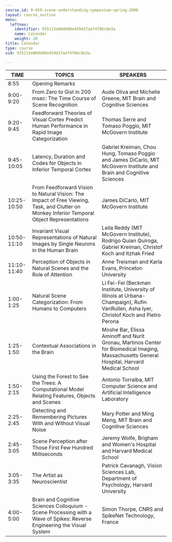 ```yaml
---
course_id: 9-459-scene-understanding-symposium-spring-2006
layout: course_section
menu:
  leftnav:
    identifier: 935113e00ddd0e459d1faef470bc8e3a
    name: Calendar
    weight: 20
title: Calendar
type: course
uid: 935113e00ddd0e459d1faef470bc8e3a

---
```


| TIME | TOPICS | SPEAKERS |
| --- | --- | --- |
| 8:55 | Opening Remarks |  |
| 9:00-9:20 | From Zero to Gist in 200 msec: The Time Course of Scene Recognition | Aude Oliva and Michelle Greene, MIT Brain and Cognitive Sciences |
| 9:20-9:45 | Feedforward Theories of Visual Cortex Predict Human Performance in Rapid Image Categorization | Thomas Serre and Tomaso Poggio, MIT McGovern Institute |
| 9:45-10:05 | Latency, Duration and Codes for Objects in Inferior Temporal Cortex | Gabriel Kreiman, Chou Hung, Tomaso Poggio and James DiCarlo, MIT McGovern Institute and Brain and Cognitive Sciences |
| 10:25-10:50 | From Feedforward Vision to Natural Vision: The Impact of Free Viewing, Task, and Clutter on Monkey Inferior Temporal Object Representations | James DiCarlo, MIT McGovern Institute |
| 10:50-11:10 | Invariant Visual Representations of Natural Images by Single Neurons in the Human Brain | Leila Reddy (MIT McGovern Institute), Rodrigo Quian Quiroga, Gabriel Kreiman, Christof Koch and Itzhak Fried |
| 11:10-11:40 | Perception of Objects in Natural Scenes and the Role of Attention | Anne Treisman and Karla Evans, Princeton University |
| 1:00-1:25 | Natural Scene Categorization: From Humans to Computers | Li Fei-Fei (Beckman Institute, University of Illinois at Urbana-Champaign), Rufin VanRullen, Asha Iyer, Christof Koch and Pietro Perona |
| 1:25-1:50 | Contextual Associations in the Brain | Moshe Bar, Elissa Aminoff and Nurit Gronau, Martinos Center for Biomedical Imaging, Massachusetts General Hospital, Harvard Medical School |
| 1:50-2:15 | Using the Forest to See the Trees: A Computational Model Relating Features, Objects and Scenes | Antonio Torralba, MIT Computer Science and Artificial Intelligence Laboratory |
| 2:25-2:45 | Detecting and Remembering Pictures With and Without Visual Noise | Mary Potter and Ming Meng, MIT Brain and Cognitive Sciences |
| 2:45-3:05 | Scene Perception after Those First Few Hundred Milliseconds | Jeremy Wolfe, Brigham and Women's Hospital and Harvard Medical School |
| 3:05-3:35 | The Artist as Neuroscientist | Patrick Cavanagh, Vision Sciences Lab, Department of Psychology, Harvard University |
| 4:00-5:00 | Brain and Cognitive Sciences Colloquium - Scene Processing with a Wave of Spikes: Reverse Engineering the Visual System | Simon Thorpe, CNRS and SpikeNet Technology, France